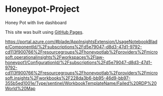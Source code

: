 # Honeypot-Project
Honey Pot with live dashboard

This site was built using [GitHub Pages](https://pages.github.com/).

<https://portal.azure.com/#blade/AppInsightsExtension/UsageNotebookBlade/ComponentId/%2Fsubscriptions%2Fd5e79047-d8d3-47d1-9792-cd113f900766%2Fresourcegroups%2Fhoneypotlab%2Fproviders%2Fmicrosoft.operationalinsights%2Fworkspaces%2Flaw-honeypot1/ConfigurationId/%2Fsubscriptions%2Fd5e79047-d8d3-47d1-9792-cd113f900766%2Fresourcegroups%2Fhoneypotlab%2Fproviders%2Fmicrosoft.insights%2Fworkbooks%2F228da3b6-bb95-46d9-bb97-355b5ed1001e/Type/sentinel/WorkbookTemplateName/Failed%20RDP%20World%20Map>
